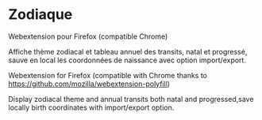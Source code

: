 # Zodiaque
Webextension pour Firefox (compatible Chrome)

Affiche thème zodiacal et tableau annuel des transits, natal et progressé, sauve en local les coordonnées de naissance avec option import/export.


Webextension for Firefox (compatible with Chrome thanks to https://github.com/mozilla/webextension-polyfill)

Display zodiacal theme and annual transits both natal and progressed,save locally birth coordinates with import/export option.

